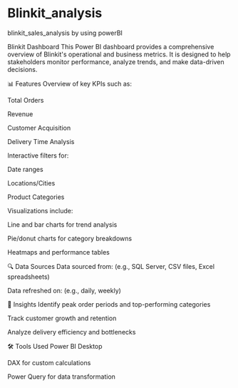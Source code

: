 # Blinkit_analysis
blinkit_sales_analysis by using powerBI

Blinkit Dashboard
This Power BI dashboard provides a comprehensive overview of Blinkit's operational and business metrics. It is designed to help stakeholders monitor performance, analyze trends, and make data-driven decisions.

📊 Features
Overview of key KPIs such as:

Total Orders

Revenue

Customer Acquisition

Delivery Time Analysis

Interactive filters for:

Date ranges

Locations/Cities

Product Categories

Visualizations include:

Line and bar charts for trend analysis

Pie/donut charts for category breakdowns

Heatmaps and performance tables

🔍 Data Sources
Data sourced from: (e.g., SQL Server, CSV files, Excel spreadsheets)

Data refreshed on: (e.g., daily, weekly)

🧠 Insights
Identify peak order periods and top-performing categories

Track customer growth and retention

Analyze delivery efficiency and bottlenecks

🛠 Tools Used
Power BI Desktop

DAX for custom calculations

Power Query for data transformation
